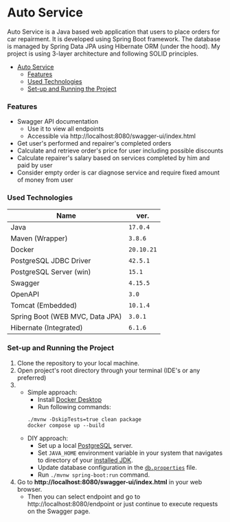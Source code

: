 # Auto Service

Auto Service is a Java based web application that users to place orders for car repairment. It is developed using Spring Boot framework. The database is managed by Spring Data JPA using Hibernate ORM (under the hood). My project is using 3-layer architecture and following SOLID principles.

<!-- TOC -->
* [Auto Service](#auto-service)
    * [Features](#features)
    * [Used Technologies](#used-technologies)
    * [Set-up and Running the Project](#set-up-and-running-the-project)
<!-- TOC -->

### Features

- Swagger API documentation
  - Use it to view all endpoints
  - Accessible via http://localhost:8080/swagger-ui/index.html
- Get user's performed and repairer's completed orders
- Calculate and retrieve order's price for user including possible discounts
- Calculate repairer's salary based on services completed by him and paid by user
- Consider empty order is car diagnose service and require fixed amount of money from user

### Used Technologies

| Name                            | ver.        |
|---------------------------------|-------------|
| Java                            | `17.0.4`    |
| Maven (Wrapper)                 | `3.8.6`     |
| Docker                          | `20.10.21`  |
| PostgreSQL JDBC Driver          | `42.5.1`    |
| PostgreSQL Server (win)         | `15.1`      |
| Swagger                         | `4.15.5`    |
| OpenAPI                         | `3.0`       |
| Tomcat (Embedded)               | `10.1.4`    |
| Spring Boot (WEB MVC, Data JPA) | `3.0.1`     |
| Hibernate (Integrated)          | `6.1.6`     |

### Set-up and Running the Project

1. Clone the repository to your local machine.
2. Open project's root directory through your terminal (IDE's or any preferred)
3. 
   - Simple approach:
     - Install [Docker Desktop](https://www.docker.com/products/docker-desktop/)
     - Run following commands: 
     ```
     ./mvnw -DskipTests=true clean package
     docker compose up --build
     ```
   - DIY approach:
     - Set up a local [PostgreSQL](https://www.postgresql.org/download/) server.
     - Set `JAVA_HOME` environment variable in your system that navigates to directory of your [installed JDK](https://www.oracle.com/java/technologies/javase/jdk17-archive-downloads.html).
     - Update database configuration in the [`db.properties`](https://github.com/sequencerr/my-autoservice-app/blob/main/src/main/resources/application.properties#L2) file.
     - Run `./mvnw spring-boot:run` command.
4. Go to **http://localhost:8080/swagger-ui/index.html** in your web browser.
   - Then you can select endpoint and go to http://localhost:8080/endpoint or just continue to execute requests on the Swagger page.
